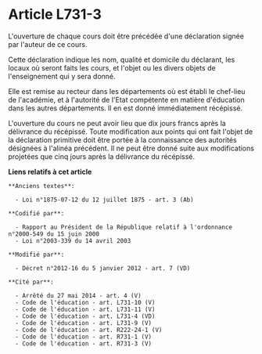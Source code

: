 # Article L731-3

L'ouverture de chaque cours doit être précédée d'une déclaration signée par l'auteur de ce cours. 

Cette déclaration indique les nom, qualité et domicile du déclarant, les locaux où seront faits les cours, et l'objet ou les
divers objets de l'enseignement qui y sera donné. 

Elle est remise au recteur dans les départements où est établi le chef-lieu de l'académie, et à     l'autorité de l'Etat
compétente en matière d'éducation  dans les autres départements. Il en est donné immédiatement récépissé. 

L'ouverture du cours ne peut avoir lieu que dix jours francs après la délivrance du récépissé. Toute modification aux points
qui ont fait l'objet de la déclaration primitive doit être portée à la connaissance des autorités désignées à l'alinéa
précédent. Il ne peut être donné suite aux modifications projetées que cinq jours après la délivrance du récépissé.

**Liens relatifs à cet article**

	**Anciens textes**:

	  - Loi n°1875-07-12 du 12 juillet 1875 - art. 3 (Ab)

	**Codifié par**:

	  - Rapport au Président de la République relatif à l'ordonnance n°2000-549 du 15 juin 2000
	  - Loi n°2003-339 du 14 avril 2003

	**Modifié par**:

	  - Décret n°2012-16 du 5 janvier 2012 - art. 7 (VD)

	**Cité par**:

	  - Arrêté du 27 mai 2014 - art. 4 (V)
	  - Code de l'éducation - art. L731-10 (V)
	  - Code de l'éducation - art. L731-11 (V)
	  - Code de l'éducation - art. L731-4 (VD)
	  - Code de l'éducation - art. L731-9 (V)
	  - Code de l'éducation - art. R222-24-1 (V)
	  - Code de l'éducation - art. R731-1 (V)
	  - Code de l'éducation - art. R731-3 (V)
